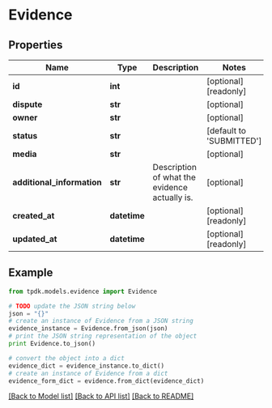 # Evidence



## Properties
Name | Type | Description | Notes
------------ | ------------- | ------------- | -------------
**id** | **int** |  | [optional] [readonly] 
**dispute** | **str** |  | [optional] 
**owner** | **str** |  | [optional] 
**status** | **str** |  | [default to 'SUBMITTED']
**media** | **str** |  | [optional] 
**additional_information** | **str** | Description of what the evidence actually is. | [optional] 
**created_at** | **datetime** |  | [optional] [readonly] 
**updated_at** | **datetime** |  | [optional] [readonly] 

## Example

```python
from tpdk.models.evidence import Evidence

# TODO update the JSON string below
json = "{}"
# create an instance of Evidence from a JSON string
evidence_instance = Evidence.from_json(json)
# print the JSON string representation of the object
print Evidence.to_json()

# convert the object into a dict
evidence_dict = evidence_instance.to_dict()
# create an instance of Evidence from a dict
evidence_form_dict = evidence.from_dict(evidence_dict)
```
[[Back to Model list]](../README.md#documentation-for-models) [[Back to API list]](../README.md#documentation-for-api-endpoints) [[Back to README]](../README.md)



